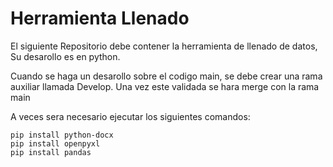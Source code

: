 # Herramienta Llenado
El siguiente Repositorio debe contener la herramienta de llenado de datos, Su desarollo es en python.

Cuando se haga un desarollo sobre el codigo main, se debe crear una rama auxiliar llamada Develop. Una vez este validada se hara merge con la rama main

A veces sera necesario ejecutar los siguientes comandos:
```
pip install python-docx
pip install openpyxl
pip install pandas
```

